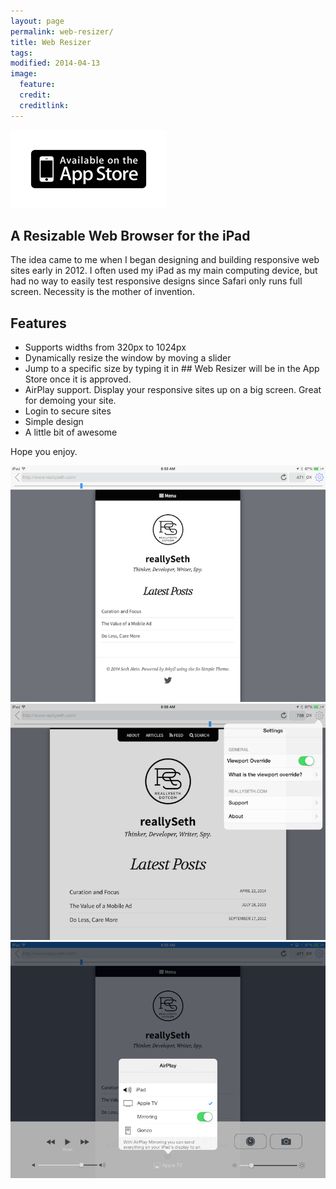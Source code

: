 ```yaml
---
layout: page
permalink: web-resizer/
title: Web Resizer
tags: 
modified: 2014-04-13
image:
  feature: 
  credit: 
  creditlink: 
---
```


[![App Store](/images/AppStore-250.png)](http://itunes.apple.com/us/app/web-resizer/id561339246?ls=1&mt=8)

## A Resizable Web Browser for the iPad
The idea came to me when I began designing and building responsive web sites early in 2012. I often used my iPad as my main computing device, but had no way to easily test responsive designs since Safari only runs full screen. Necessity is the mother of invention.

## Features
- Supports widths from 320px to 1024px
- Dynamically resize the window by moving a slider
- Jump to a specific size by typing it in ## Web Resizer will be in the App Store once it is approved.
- AirPlay support. Display your responsive sites up on a big screen. Great for demoing your site.
- Login to secure sites
- Simple design
- A little bit of awesome

Hope you enjoy. 

![Web Reziers Screen 1](/images/webresizer-1-800.png)
![Web Reziers Screen 2](/images/webresizer-2-800.png)
![Web Reziers Screen 3](/images/webresizer-3-800.png)
